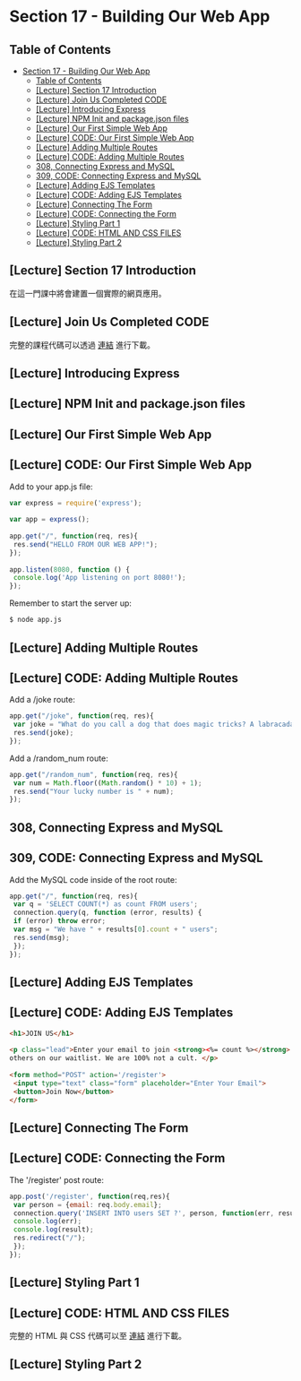 # Section 17 - Building Our Web App

## Table of Contents

- [Section 17 - Building Our Web App](#section-17---building-our-web-app)
  - [Table of Contents](#table-of-contents)
  - [[Lecture] Section 17 Introduction](#lecture-section-17-introduction)
  - [[Lecture] Join Us Completed CODE](#lecture-join-us-completed-code)
  - [[Lecture] Introducing Express](#lecture-introducing-express)
  - [[Lecture] NPM Init and package.json files](#lecture-npm-init-and-packagejson-files)
  - [[Lecture] Our First Simple Web App](#lecture-our-first-simple-web-app)
  - [[Lecture] CODE: Our First Simple Web App](#lecture-code-our-first-simple-web-app)
  - [[Lecture] Adding Multiple Routes](#lecture-adding-multiple-routes)
  - [[Lecture] CODE: Adding Multiple Routes](#lecture-code-adding-multiple-routes)
  - [308, Connecting Express and MySQL](#308-connecting-express-and-mysql)
  - [309, CODE: Connecting Express and MySQL](#309-code-connecting-express-and-mysql)
  - [[Lecture] Adding EJS Templates](#lecture-adding-ejs-templates)
  - [[Lecture] CODE: Adding EJS Templates](#lecture-code-adding-ejs-templates)
  - [[Lecture] Connecting The Form](#lecture-connecting-the-form)
  - [[Lecture] CODE: Connecting the Form](#lecture-code-connecting-the-form)
  - [[Lecture] Styling Part 1](#lecture-styling-part-1)
  - [[Lecture] CODE: HTML AND CSS FILES](#lecture-code-html-and-css-files)
  - [[Lecture] Styling Part 2](#lecture-styling-part-2)

## [Lecture] Section 17 Introduction

在這一門課中將會建置一個實際的網頁應用。

## [Lecture] Join Us Completed CODE

完整的課程代碼可以透過 [連結](../sources/JoinUsCompleteCode.zip) 進行下載。

## [Lecture] Introducing Express

## [Lecture] NPM Init and package.json files

## [Lecture] Our First Simple Web App

## [Lecture] CODE: Our First Simple Web App

Add to your app.js file:

```javascript
var express = require('express');
 
var app = express();
 
app.get("/", function(req, res){
 res.send("HELLO FROM OUR WEB APP!");
});
 
app.listen(8080, function () {
 console.log('App listening on port 8080!');
});
```

Remember to start the server up:

```bash
$ node app.js
```

## [Lecture] Adding Multiple Routes

## [Lecture] CODE: Adding Multiple Routes

Add a /joke route:

```javascript
app.get("/joke", function(req, res){
 var joke = "What do you call a dog that does magic tricks? A labracadabrador.";
 res.send(joke);
});
```

Add a /random_num route:

```javascript
app.get("/random_num", function(req, res){
 var num = Math.floor((Math.random() * 10) + 1);
 res.send("Your lucky number is " + num);
});
```

## 308, Connecting Express and MySQL

## 309, CODE: Connecting Express and MySQL

Add the MySQL code inside of the root route:

```javascript
app.get("/", function(req, res){
 var q = 'SELECT COUNT(*) as count FROM users';
 connection.query(q, function (error, results) {
 if (error) throw error;
 var msg = "We have " + results[0].count + " users";
 res.send(msg);
 });
});
```

## [Lecture] Adding EJS Templates

## [Lecture] CODE: Adding EJS Templates

```html
<h1>JOIN US</h1>
 
<p class="lead">Enter your email to join <strong><%= count %></strong> 
others on our waitlist. We are 100% not a cult. </p>
 
<form method="POST" action='/register'>
 <input type="text" class="form" placeholder="Enter Your Email">
 <button>Join Now</button>
</form>
```

## [Lecture] Connecting The Form

## [Lecture] CODE: Connecting the Form

The '/register' post route:

```javascript
app.post('/register', function(req,res){
 var person = {email: req.body.email};
 connection.query('INSERT INTO users SET ?', person, function(err, result) {
 console.log(err);
 console.log(result);
 res.redirect("/");
 });
});
```

## [Lecture] Styling Part 1

## [Lecture] CODE: HTML AND CSS FILES

完整的 HTML 與 CSS 代碼可以至 [連結](../sources/JOIN-US-HTML-AND-CSS.zip) 進行下載。

## [Lecture] Styling Part 2

